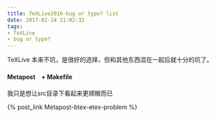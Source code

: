 ```yaml
---
title: TeXLive2016-bug or typo? list
date: 2017-02-14 21:02:32
tags:
- TeXLive
- bug or typo?
---
```

TeXLive 本来不坑，是很好的选择，但和其他东西混在一起后就十分的坑了。

#### Metapost　+ Makefile
我只是想让src目录下看起来更顺眼而已

{% post_link Metapost-btex-etex-problem %}

